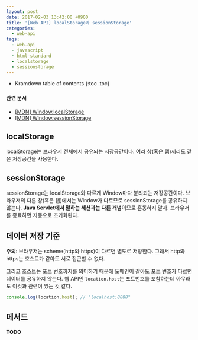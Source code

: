 ```yaml
---
layout: post
date: 2017-02-03 13:42:00 +0900
title: '[Web API] localStorage와 sessionStorage'
categories:
  - web-api
tags:
  - web-api
  - javascript
  - html-standard
  - localstorage
  - sessionstorage
---
```


* Kramdown table of contents
{:toc .toc}

#### 관련 문서

- [\[MDN\] Window.localStorage](https://developer.mozilla.org/en-US/docs/Web/API/Window/localStorage)
- [\[MDN\] Window.sessionStorage](https://developer.mozilla.org/en-US/docs/Web/API/Window/sessionStorage)


## localStorage

localStorage는 브라우저 전체에서 공유되는 저장공간이다. 여러 창(혹은 탭)끼리도 같은 저장공간을 사용한다.


## sessionStorage

sessionStorage는 localStorage와 다르게 Window마다 분리되는 저장공간이다. 브라우저의 다른 창(혹은 탭)에서는 Window가 다르므로 sessionStorage를 공유하지 않는다. **Java Servlet에서 말하는 세션과는 다른 개념**이므로 혼동하지 말자. 브라우저를 종료하면 자동으로 초기화된다.


## 데이터 저장 기준

**주의**: 브라우저는 scheme(http와 https)이 다르면 별도로 저장한다. 그래서 http와 https는 호스트가 같아도 서로 접근할 수 없다.

그리고 호스트는 포트 번호까지를 의미하기 때문에 도메인이 같아도 포트 번호가 다르면 데이터를 공유하지 않는다. 웹 API인 `location.host`는 포트번호를 포함하는데 아무래도 이것과 관련이 있는 것 같다.

```js
console.log(location.host); // "localhost:8888"
```


## 메서드

**TODO**
